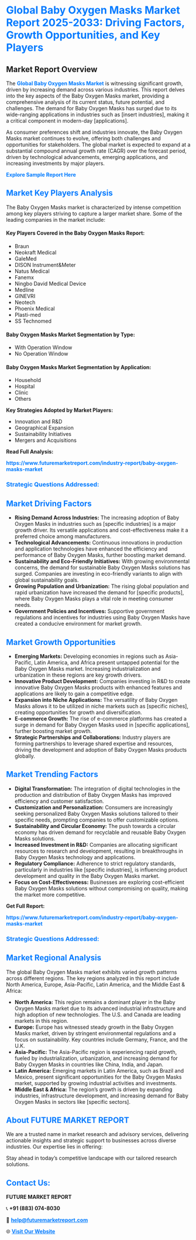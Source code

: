 <h1 style="color: #007BFF;">Global Baby Oxygen Masks Market Report 2025-2033: Driving Factors, Growth Opportunities, and Key Players</h1>

<section id="overview">
<h2>Market Report Overview</h2>
<p>The <a href="https://www.futuremarketreport.com/industry-report/baby-oxygen-masks-market" style="color: #007BFF; text-decoration: none;"><strong>Global Baby Oxygen Masks Market</strong></a> is witnessing significant growth, driven by increasing demand across various industries. This report delves into the key aspects of the Baby Oxygen Masks market, providing a comprehensive analysis of its current status, future potential, and challenges. The demand for Baby Oxygen Masks has surged due to its wide-ranging applications in industries such as [insert industries], making it a critical component in modern-day [applications].</p>
<p>As consumer preferences shift and industries innovate, the Baby Oxygen Masks market continues to evolve, offering both challenges and opportunities for stakeholders. The global market is expected to expand at a substantial compound annual growth rate (CAGR) over the forecast period, driven by technological advancements, emerging applications, and increasing investments by major players.</p>
</section>

<section id="overview">
<p><a href="https://www.futuremarketreport.com/request-sample/reportId=77833" style="color: #007BFF; text-decoration: none;"><strong>Explore Sample Report Here</strong></a></p>
</section>

<section id="key-players">
<h2 style="color: #007BFF;">Market Key Players Analysis</h2>
<p>The Baby Oxygen Masks market is characterized by intense competition among key players striving to capture a larger market share. Some of the leading companies in the market include:</p>
<h4>Key Players Covered in the Baby Oxygen Masks Report:</h4>
<ul><li>Braun</li><li>Neokraft Medical</li><li>GaleMed</li><li>DISON Instrument&amp;Meter</li><li>Natus Medical</li><li>Fanemx</li><li>Ningbo David Medical Device</li><li>Medline</li><li>GINEVRI</li><li>Neotech</li><li>Phoenix Medical</li><li>Plasti-med</li><li>SS Technomed</li></ul>
<h4>Baby Oxygen Masks Market Segmentation by Type:</h4>
<ul><li>With Operation Window</li><li>No Operation Window</li></ul>

<h4>Baby Oxygen Masks Market Segmentation by Application:</h4>
<ul><li>Household</li><li>Hospital</li><li>Clinic</li><li>Others</li></ul>
<p><strong>Key Strategies Adopted by Market Players:</strong></p>
<ul>
<li>Innovation and R&D</li>
<li>Geographical Expansion</li>
<li>Sustainability Initiatives</li>
<li>Mergers and Acquisitions</li>
</ul>
</section>

<section>
<p><strong>Read Full Analysis: </strong></p><a href="https://www.futuremarketreport.com/industry-report/baby-oxygen-masks-market" style="color: #007BFF; text-decoration: none;"><strong>https://www.futuremarketreport.com/industry-report/baby-oxygen-masks-market</strong></a>
<h3 style="color: #007BFF;">Strategic Questions Addressed:</h3>
</section>

<section id="driving-factors">
<h2 style="color: #007BFF;">Market Driving Factors</h2>
<ul>
<li><strong>Rising Demand Across Industries:</strong> The increasing adoption of Baby Oxygen Masks in industries such as [specific industries] is a major growth driver. Its versatile applications and cost-effectiveness make it a preferred choice among manufacturers.</li>
<li><strong>Technological Advancements:</strong> Continuous innovations in production and application technologies have enhanced the efficiency and performance of Baby Oxygen Masks, further boosting market demand.</li>
<li><strong>Sustainability and Eco-Friendly Initiatives:</strong> With growing environmental concerns, the demand for sustainable Baby Oxygen Masks solutions has surged. Companies are investing in eco-friendly variants to align with global sustainability goals.</li>
<li><strong>Growing Population and Urbanization:</strong> The rising global population and rapid urbanization have increased the demand for [specific products], where Baby Oxygen Masks plays a vital role in meeting consumer needs.</li>
<li><strong>Government Policies and Incentives:</strong> Supportive government regulations and incentives for industries using Baby Oxygen Masks have created a conducive environment for market growth.</li>
</ul>
</section>

<section id="growth-opportunities">
<h2 style="color: #007BFF;">Market Growth Opportunities</h2>
<ul>
<li><strong>Emerging Markets:</strong> Developing economies in regions such as Asia-Pacific, Latin America, and Africa present untapped potential for the Baby Oxygen Masks market. Increasing industrialization and urbanization in these regions are key growth drivers.</li>
<li><strong>Innovative Product Development:</strong> Companies investing in R&D to create innovative Baby Oxygen Masks products with enhanced features and applications are likely to gain a competitive edge.</li>
<li><strong>Expansion into Niche Applications:</strong> The versatility of Baby Oxygen Masks allows it to be utilized in niche markets such as [specific niches], creating opportunities for growth and diversification.</li>
<li><strong>E-commerce Growth:</strong> The rise of e-commerce platforms has created a surge in demand for Baby Oxygen Masks used in [specific applications], further boosting market growth.</li>
<li><strong>Strategic Partnerships and Collaborations:</strong> Industry players are forming partnerships to leverage shared expertise and resources, driving the development and adoption of Baby Oxygen Masks products globally.</li>
</ul>
</section>

<section id="trending-factors">
<h2 style="color: #007BFF;">Market Trending Factors</h2>
<ul>
<li><strong>Digital Transformation:</strong> The integration of digital technologies in the production and distribution of Baby Oxygen Masks has improved efficiency and customer satisfaction.</li>
<li><strong>Customization and Personalization:</strong> Consumers are increasingly seeking personalized Baby Oxygen Masks solutions tailored to their specific needs, prompting companies to offer customizable options.</li>
<li><strong>Sustainability and Circular Economy:</strong> The push towards a circular economy has driven demand for recyclable and reusable Baby Oxygen Masks solutions.</li>
<li><strong>Increased Investment in R&D:</strong> Companies are allocating significant resources to research and development, resulting in breakthroughs in Baby Oxygen Masks technology and applications.</li>
<li><strong>Regulatory Compliance:</strong> Adherence to strict regulatory standards, particularly in industries like [specific industries], is influencing product development and quality in the Baby Oxygen Masks market.</li>
<li><strong>Focus on Cost-Effectiveness:</strong> Businesses are exploring cost-efficient Baby Oxygen Masks solutions without compromising on quality, making the market more competitive.</li>
</ul>
</section>

<section>
<p><strong>Get Full Report: </strong></p><a href="https://www.futuremarketreport.com/industry-report/baby-oxygen-masks-market" style="color: #007BFF; text-decoration: none;"><strong>https://www.futuremarketreport.com/industry-report/baby-oxygen-masks-market</strong></a>
<h3 style="color: #007BFF;">Strategic Questions Addressed:</h3>
</section>


<section id="regional-analysis">
<h2 style="color: #007BFF;">Market Regional Analysis</h2>
<p>The global Baby Oxygen Masks market exhibits varied growth patterns across different regions. The key regions analyzed in this report include North America, Europe, Asia-Pacific, Latin America, and the Middle East & Africa:</p>
<ul>
<li><strong>North America:</strong> This region remains a dominant player in the Baby Oxygen Masks market due to its advanced industrial infrastructure and high adoption of new technologies. The U.S. and Canada are leading markets in this region.</li>
<li><strong>Europe:</strong> Europe has witnessed steady growth in the Baby Oxygen Masks market, driven by stringent environmental regulations and a focus on sustainability. Key countries include Germany, France, and the U.K.</li>
<li><strong>Asia-Pacific:</strong> The Asia-Pacific region is experiencing rapid growth, fueled by industrialization, urbanization, and increasing demand for Baby Oxygen Masks in countries like China, India, and Japan.</li>
<li><strong>Latin America:</strong> Emerging markets in Latin America, such as Brazil and Mexico, present significant opportunities for the Baby Oxygen Masks market, supported by growing industrial activities and investments.</li>
<li><strong>Middle East & Africa:</strong> The region’s growth is driven by expanding industries, infrastructure development, and increasing demand for Baby Oxygen Masks in sectors like [specific sectors].</li>
</ul>
</section>

<footer>
<h2 style="color: #007BFF;">About FUTURE MARKET REPORT</h2>
<p>We are a trusted name in market research and advisory services, delivering actionable insights and strategic support to businesses across diverse industries. Our expertise lies in offering:</p>

<p>Stay ahead in today’s competitive landscape with our tailored research solutions.</p>

<h2 style="color: #007BFF;">Contact Us:</h2>
<p><strong>FUTURE MARKET REPORT</strong></p>
<p>📞 <strong>+91 (883) 074-8030</strong></p>
<p>📧 <strong><a href="mailto:help@futuremarketreport.com" style="color: #007BFF;">help@futuremarketreport.com</a></strong></p>
<p>🌐 <strong><a href="https://www.futuremarketreport.com/" style="color: #007BFF;">Visit Our Website</a></strong></p>
</footer>